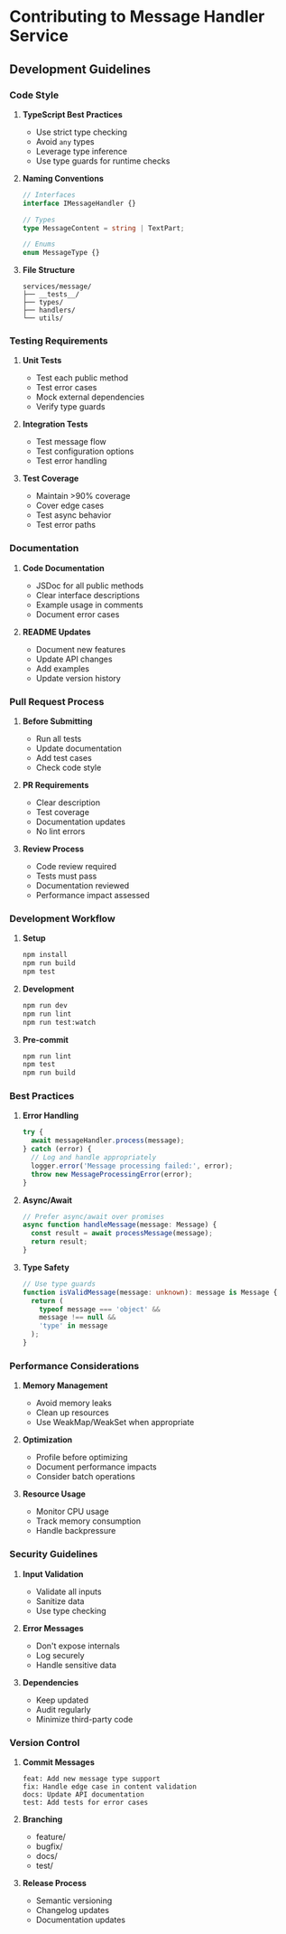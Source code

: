 # Contributing to Message Handler Service

## Development Guidelines

### Code Style

1. **TypeScript Best Practices**
   - Use strict type checking
   - Avoid `any` types
   - Leverage type inference
   - Use type guards for runtime checks

2. **Naming Conventions**
   ```typescript
   // Interfaces
   interface IMessageHandler {}
   
   // Types
   type MessageContent = string | TextPart;
   
   // Enums
   enum MessageType {}
   ```

3. **File Structure**
   ```
   services/message/
   ├── __tests__/
   ├── types/
   ├── handlers/
   └── utils/
   ```

### Testing Requirements

1. **Unit Tests**
   - Test each public method
   - Test error cases
   - Mock external dependencies
   - Verify type guards

2. **Integration Tests**
   - Test message flow
   - Test configuration options
   - Test error handling

3. **Test Coverage**
   - Maintain >90% coverage
   - Cover edge cases
   - Test async behavior
   - Test error paths

### Documentation

1. **Code Documentation**
   - JSDoc for all public methods
   - Clear interface descriptions
   - Example usage in comments
   - Document error cases

2. **README Updates**
   - Document new features
   - Update API changes
   - Add examples
   - Update version history

### Pull Request Process

1. **Before Submitting**
   - Run all tests
   - Update documentation
   - Add test cases
   - Check code style

2. **PR Requirements**
   - Clear description
   - Test coverage
   - Documentation updates
   - No lint errors

3. **Review Process**
   - Code review required
   - Tests must pass
   - Documentation reviewed
   - Performance impact assessed

### Development Workflow

1. **Setup**
   ```bash
   npm install
   npm run build
   npm test
   ```

2. **Development**
   ```bash
   npm run dev
   npm run lint
   npm run test:watch
   ```

3. **Pre-commit**
   ```bash
   npm run lint
   npm test
   npm run build
   ```

### Best Practices

1. **Error Handling**
   ```typescript
   try {
     await messageHandler.process(message);
   } catch (error) {
     // Log and handle appropriately
     logger.error('Message processing failed:', error);
     throw new MessageProcessingError(error);
   }
   ```

2. **Async/Await**
   ```typescript
   // Prefer async/await over promises
   async function handleMessage(message: Message) {
     const result = await processMessage(message);
     return result;
   }
   ```

3. **Type Safety**
   ```typescript
   // Use type guards
   function isValidMessage(message: unknown): message is Message {
     return (
       typeof message === 'object' &&
       message !== null &&
       'type' in message
     );
   }
   ```

### Performance Considerations

1. **Memory Management**
   - Avoid memory leaks
   - Clean up resources
   - Use WeakMap/WeakSet when appropriate

2. **Optimization**
   - Profile before optimizing
   - Document performance impacts
   - Consider batch operations

3. **Resource Usage**
   - Monitor CPU usage
   - Track memory consumption
   - Handle backpressure

### Security Guidelines

1. **Input Validation**
   - Validate all inputs
   - Sanitize data
   - Use type checking

2. **Error Messages**
   - Don't expose internals
   - Log securely
   - Handle sensitive data

3. **Dependencies**
   - Keep updated
   - Audit regularly
   - Minimize third-party code

### Version Control

1. **Commit Messages**
   ```
   feat: Add new message type support
   fix: Handle edge case in content validation
   docs: Update API documentation
   test: Add tests for error cases
   ```

2. **Branching**
   - feature/
   - bugfix/
   - docs/
   - test/

3. **Release Process**
   - Semantic versioning
   - Changelog updates
   - Documentation updates
